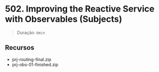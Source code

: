 # 502. Improving the Reactive Service with Observables (Subjects)

> Duração: `6min`

## Recursos
- prj-routing-final.zip
- prj-obs-01-finished.zip
